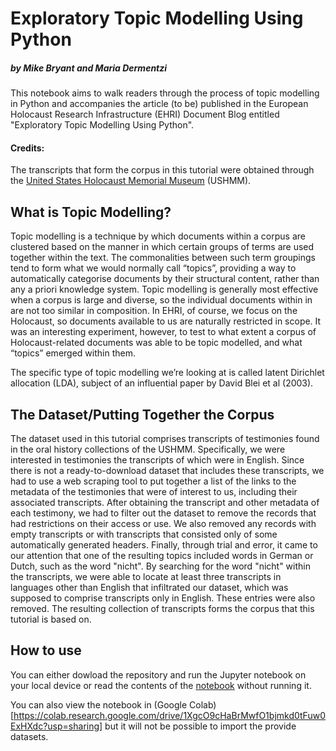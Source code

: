 # Exploratory Topic Modelling Using Python
##### by Mike Bryant and Maria Dermentzi 

This notebook aims to walk readers through the process of topic modelling in Python and accompanies the article (to be) published in the European Holocaust Research Infrastructure (EHRI) Document Blog entitled "Exploratory Topic Modelling Using Python".

#### Credits:
The transcripts that form the corpus in this tutorial were obtained through the [United States Holocaust Memorial Museum](https://www.ushmm.org/) (USHMM).

## What is Topic Modelling?
Topic modelling is a technique by which documents within a corpus are clustered based on the manner in which certain groups of terms are used together within the text. The commonalities between such term groupings tend to form what we would normally call “topics”, providing a way to automatically categorise documents by their structural content, rather than any a priori knowledge system. Topic modelling is generally most effective when a corpus is large and diverse, so the individual documents within in are not too similar in composition. In EHRI, of course, we focus on the Holocaust, so documents available to us are naturally restricted in scope. It was an interesting experiment, however, to test to what extent a corpus of Holocaust-related documents was able to be topic modelled, and what “topics” emerged within them.

The specific type of topic modelling we’re looking at is called latent Dirichlet allocation (LDA), subject of an influential paper by David Blei et al (2003).

## The Dataset/Putting Together the Corpus
The dataset used in this tutorial comprises transcripts of testimonies found in the oral history collections of the USHMM. Specifically, we were interested in testimonies the transcripts of which were in English. Since there is not a ready-to-download dataset that includes these transcripts, we had to use a web scraping tool to put together a list of the links to the metadata of the testimonies that were of interest to us, including their associated transcripts. After obtaining the transcript and other metadata of each testimony, we had to filter out the dataset to remove the records that had restrictions on their access or use. We also removed any records with empty transcripts or with transcripts that consisted only of some automatically generated headers. Finally, through trial and error, it came to our attention that one of the resulting topics included words in German or Dutch, such as the word "nicht". By searching for the word "nicht" within the transcripts, we were able to locate at least three transcripts in languages other than English that infiltrated our dataset, which was supposed to comprise transcripts only in English. These entries were also removed. The resulting collection of transcripts forms the corpus that this tutorial is based on.

## How to use
You can either dowload the repository and run the Jupyter notebook on your local device or read the contents of the [notebook](https://github.com/mdermentzi/ehri-topic-modelling-guide/blob/main/USHMM_Oral_Testimonies_Topic_Modelling.ipynb) without running it.  

You can also view the notebook in (Google Colab)[https://colab.research.google.com/drive/1XgcO9cHaBrMwfO1bjmkd0tFuw0ExHXdc?usp=sharing] but it will not be possible to import the provide datasets.